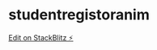 # studentregistoranim

[Edit on StackBlitz ⚡️](https://stackblitz.com/edit/stackblitz-webcontainer-api-starter-geeqzj)